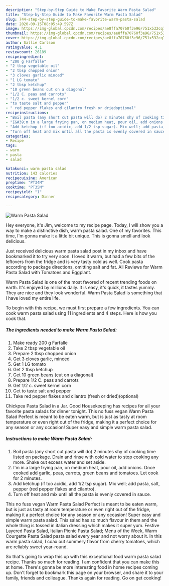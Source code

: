```yaml
---
description: "Step-by-Step Guide to Make Favorite Warm Pasta Salad"
title: "Step-by-Step Guide to Make Favorite Warm Pasta Salad"
slug: 744-step-by-step-guide-to-make-favorite-warm-pasta-salad
date: 2020-09-15T08:05:49.597Z
image: https://img-global.cpcdn.com/recipes/ae8ffa70760f3e96/751x532cq70/warm-pasta-salad-recipe-main-photo.jpg
thumbnail: https://img-global.cpcdn.com/recipes/ae8ffa70760f3e96/751x532cq70/warm-pasta-salad-recipe-main-photo.jpg
cover: https://img-global.cpcdn.com/recipes/ae8ffa70760f3e96/751x532cq70/warm-pasta-salad-recipe-main-photo.jpg
author: Sallie Carlson
ratingvalue: 4.1
reviewcount: 26189
recipeingredient:
- "200 g Farfalle"
- "2 tbsp vegetable oil"
- "2 tbsp chopped onion"
- "3 cloves garlic minced"
- "1 LG tomato"
- "2 tbsp ketchup"
- "10 green beans cut on a diagonal"
- "1/2 C. peas and carrots"
- "1/2 c. sweet kernel corn"
- "to taste salt and pepper"
- " red pepper flakes and cilantro fresh or driedoptional"
recipeinstructions:
- "Boil pasta (any short cut pasta will do) 2 minutes shy of cooking time listed on package. Drain and rinse with cold water to stop cooking any more. Shake out excess water and set aside."
- "I&#39;m in a large frying pan, on medium heat, pour oil, add onions. Once cooked add garlic, peas, carrots, green beans and tomatoes. Let cook for 2 minutes."
- "Add ketchup (if too acidic, add 1/2 tsp sugar). Mix well; add pasta, salt, pepper (red pepper flakes and cilantro)."
- "Turn off heat and mix until all the pasta is evenly covered in sauce."
categories:
- Recipe
tags:
- warm
- pasta
- salad

katakunci: warm pasta salad 
nutrition: 143 calories
recipecuisine: American
preptime: "PT34M"
cooktime: "PT35M"
recipeyield: "1"
recipecategory: Dinner

---
```



![Warm Pasta Salad](https://img-global.cpcdn.com/recipes/ae8ffa70760f3e96/751x532cq70/warm-pasta-salad-recipe-main-photo.jpg)

Hey everyone, it's Jim, welcome to my recipe page. Today, I will show you a way to make a distinctive dish, warm pasta salad. One of my favorites. This time, I'm gonna make it a little bit unique. This is gonna smell and look delicious.

Just received delicious warm pasta salad post in my inbox and have bookmarked it to try very soon. I loved it warm, but had a few bits of the leftovers from the fridge and is very tasty cold as well. Cook pasta according to package directions, omitting salt and fat. All Reviews for Warm Pasta Salad with Tomatoes and Eggplant.

Warm Pasta Salad is one of the most favored of recent trending foods on earth. It's enjoyed by millions daily. It is easy, it's quick, it tastes yummy. They are nice and they look wonderful. Warm Pasta Salad is something that I have loved my entire life.


To begin with this recipe, we must first prepare a few ingredients. You can cook warm pasta salad using 11 ingredients and 4 steps. Here is how you cook that.

<!--inarticleads1-->

##### The ingredients needed to make Warm Pasta Salad:

1. Make ready 200 g Farfalle
1. Take 2 tbsp vegetable oil
1. Prepare 2 tbsp chopped onion
1. Get 3 cloves garlic, minced
1. Get 1 LG tomato
1. Get 2 tbsp ketchup
1. Get 10 green beans (cut on a diagonal)
1. Prepare 1/2 C. peas and carrots
1. Get 1/2 c. sweet kernel corn
1. Get to taste salt and pepper
1. Take  red pepper flakes and cilantro (fresh or dried)(optional)


Chickpea Pasta Salad in a Jar. Good Housekeeping has recipes for all your favorite pasta salads for dinner tonight. This no fuss vegan Warm Pasta Salad Perfect is meant to be eaten warm, but is just as tasty at room temperature or even right out of the fridge, making it a perfect choice for any season or any occasion! Super easy and simple warm pasta salad. 

<!--inarticleads2-->

##### Instructions to make Warm Pasta Salad:

1. Boil pasta (any short cut pasta will do) 2 minutes shy of cooking time listed on package. Drain and rinse with cold water to stop cooking any more. Shake out excess water and set aside.
1. I&#39;m in a large frying pan, on medium heat, pour oil, add onions. Once cooked add garlic, peas, carrots, green beans and tomatoes. Let cook for 2 minutes.
1. Add ketchup (if too acidic, add 1/2 tsp sugar). Mix well; add pasta, salt, pepper (red pepper flakes and cilantro).
1. Turn off heat and mix until all the pasta is evenly covered in sauce.


This no fuss vegan Warm Pasta Salad Perfect is meant to be eaten warm, but is just as tasty at room temperature or even right out of the fridge, making it a perfect choice for any season or any occasion! Super easy and simple warm pasta salad. This salad has so much flavour in them and the whole thing is tossed in italian dressing which makes it super yum. Festive Layered Pasta Salad, Italian Picnic Pasta Salad; Menu of the Week, Warm Courgette Pasta Salad pasta salad every year and not worry about it. In this warm pasta salad, I coax out summery flavor from cherry tomatoes, which are reliably sweet year-round. 

So that's going to wrap this up with this exceptional food warm pasta salad recipe. Thanks so much for reading. I am confident that you can make this at home. There's gonna be more interesting food in home recipes coming up. Don't forget to bookmark this page on your browser, and share it to your family, friends and colleague. Thanks again for reading. Go on get cooking!

